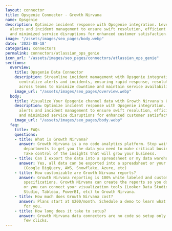 ```yaml
---
layout: connector
title: Opsgenie Connector - Growth Nirvana
name: Opsgenie
description: Optimize incident response with Opsgenie integration. Leverage centralized
  alerts and incident management to ensure swift resolution, efficient team collaboration,
  and minimized service disruptions for enhanced customer satisfaction.
image: "/assets/images/seo_pages/body.webp"
date: '2023-08-18'
categories: connectors
permalink: connectors/atlassian_ops_genie
icon_url: "/assets/images/seo_pages/connectors/atlassian_ops_genie"
sections:
  overview:
    title: Opsgenie Data Connector
    description: Streamline incident management with Opsgenie integration. Seamlessly
      centralize alerts and incidents, ensuring rapid response, resolution, and coordination
      across teams to minimize downtime and maintain service availability.
    image_url: "/assets/images/seo_pages/overview.webp"
  body:
    title: Visualize Your Opsgenie channel data with Growth Nirvana's Opsgenie Connector
    description: Optimize incident response with Opsgenie integration. Leverage centralized
      alerts and incident management to ensure swift resolution, efficient team collaboration,
      and minimized service disruptions for enhanced customer satisfaction.
    image_url: "/assets/images/seo_pages/body.webp"
  faq:
    title: FAQs
    questions:
    - title: What is Growth Nirvana?
      answer: Growth Nirvana is a no code analytics platform. Stop waiting for other
        departments to get you the data you need to make critical business decisions.
        Take control of the insights that will grow your business.
    - title: Can I export the data into a spreadsheet or my data warehouse?
      answer: Yes, all data can be exported into a spreadsheet or your data warehouse
        (Google BigQuery, AWS, Snowflake, Azure, etc)
    - title: How customizable are Growth Nirvana reports?
      answer: Growth Nirvana reporting is 100% white labeled and customized to your
        specifications. Growth Nirvana can create the reports so you don’t have to
        or you can connect your visualization tools (Looker Data Studio/Google Data
        Studio, Tableau, PowerBI, etc) to Growth Nirvana.
    - title: How much does Growth Nirvana cost?
      answer: Plans start at $200/month. Schedule a demo to learn what plan is best
        for you.
    - title: How long does it take to setup?
      answer: Growth Nirvana data connectors are no code so setup only requires a
        few clicks.
---
```

